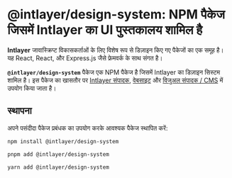 # @intlayer/design-system: NPM पैकेज जिसमें Intlayer का UI पुस्तकालय शामिल है

**Intlayer** जावास्क्रिप्ट विकासकर्ताओं के लिए विशेष रूप से डिज़ाइन किए गए पैकेजों का एक समूह है। यह React, React, और Express.js जैसे फ्रेमवर्क के साथ संगत है।

**`@intlayer/design-system`** पैकेज एक NPM पैकेज है जिसमें Intlayer का डिज़ाइन सिस्टम शामिल है। इस पैकेज का खासतौर पर [Intlayer संपादक](https://github.com/aymericzip/intlayer/tree/main/docs/hi/packages/intlayer-editor/index.md), [वेबसाइट](https://intlayer.org) और [विजुअल संपादक / CMS](https://intlayer.org/dashboard) में उपयोग किया जाता है।

## स्थापना

अपने पसंदीदा पैकेज प्रबंधक का उपयोग करके आवश्यक पैकेज स्थापित करें:

```bash packageManager="npm"
npm install @intlayer/design-system
```

```bash packageManager="pnpm"
pnpm add @intlayer/design-system
```

```bash packageManager="yarn"
yarn add @intlayer/design-system
```
